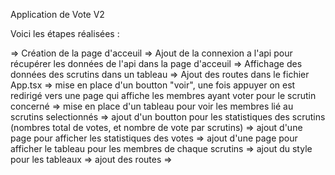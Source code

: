 Application de Vote V2

Voici les étapes réalisées :

=> Création de la page d'acceuil
=> Ajout de la connexion a l'api pour récupérer les données de l'api dans la page d'acceuil
=> Affichage des données des scrutins dans un tableau 
=> Ajout des routes dans le fichier App.tsx
=> mise en place d'un boutton "voir", une fois appuyer on est redirigé vers une page qui affiche les membres ayant voter pour le scrutin concerné
=> mise en place d'un tableau pour voir les membres lié au scrutins selectionnés
=> ajout d'un boutton pour les statistiques des scrutins (nombres total de votes, et nombre de vote par scrutins)
=> ajout d'une page pour afficher les statistiques des votes
=> ajout d'une page pour afficher le tableau pour les membres de chaque scrutins
=> ajout du style pour les tableaux 
=> ajout des routes 
=> 
